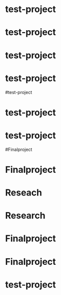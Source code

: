 # test-project
# test-project
# test-project
# test-project
#test-project
# test-project
# test-project
#Finalproject
# Finalproject
# Reseach
# Research
# Finalproject
# Finalproject
# test-project
